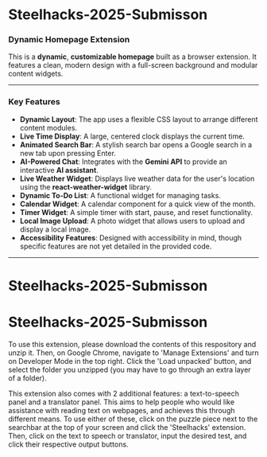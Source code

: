 # Steelhacks-2025-Submisson

### Dynamic Homepage Extension
This is a **dynamic**, **customizable homepage** built as a browser extension. It features a clean, modern design with a full-screen background and modular content widgets.

***

### Key Features
- **Dynamic Layout**: The app uses a flexible CSS layout to arrange different content modules.
- **Live Time Display**: A large, centered clock displays the current time.
- **Animated Search Bar**: A stylish search bar opens a Google search in a new tab upon pressing Enter.
- **AI-Powered Chat**: Integrates with the **Gemini API** to provide an interactive **AI assistant**.
- **Live Weather Widget**: Displays live weather data for the user's location using the **react-weather-widget** library.
- **Dynamic To-Do List**: A functional widget for managing tasks.
- **Calendar Widget**: A calendar component for a quick view of the month.
- **Timer Widget**: A simple timer with start, pause, and reset functionality.
- **Local Image Upload**: A photo widget that allows users to upload and display a local image.
- **Accessibility Features**: Designed with accessibility in mind, though specific features are not yet detailed in the provided code.

***
# Steelhacks-2025-Submisson



# Steelhacks-2025-Submisson

To use this extension, please download the contents of this respository and unzip it. Then, on Google Chrome, navigate to 'Manage Extensions' and turn on Developer Mode in the top right. Click the 'Load unpacked' button, and select the folder you unzipped (you may have to go through an extra layer of a folder).


This extension also comes with 2 additional features: a text-to-speech panel and a translator panel. This aims to help people who would like assistance with reading text on webpages, and achieves this through different means. To use either of these, click on the puzzle piece next to the searchbar at the top of your screen and click the 'Steelhacks' extension. Then, click on the text to speech or translator, input the desired test, and click their respective output buttons.




